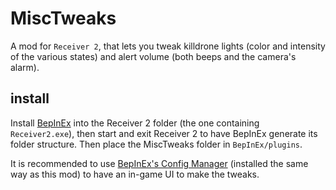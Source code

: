 # MiscTweaks
 
A mod for `Receiver 2`, that lets you tweak killdrone lights (color and intensity of the various states) and alert volume (both beeps and the camera's alarm).

## install

Install [BepInEx](https://github.com/BepInEx/BepInEx) into the Receiver 2 folder (the one containing `Receiver2.exe`), then start and exit Receiver 2 to have BepInEx generate its folder structure.
Then place the MiscTweaks folder in `BepInEx/plugins`.

It is recommended to use [BepInEx's Config Manager](https://github.com/BepInEx/BepInEx.ConfigurationManager) (installed the same way as this mod) to have an in-game UI to make the tweaks.

